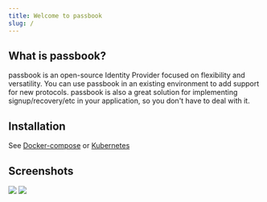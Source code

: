 ```yaml
---
title: Welcome to passbook
slug: /
---
```


## What is passbook?

passbook is an open-source Identity Provider focused on flexibility and versatility. You can use passbook in an existing environment to add support for new protocols. passbook is also a great solution for implementing signup/recovery/etc in your application, so you don't have to deal with it.

## Installation

See [Docker-compose](installation/docker-compose.md) or [Kubernetes](installation/kubernetes.md)

## Screenshots

![](/img/screen_apps.png)
![](/img/screen_admin.png)
